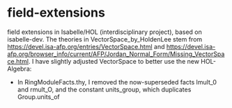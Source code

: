 # field-extensions
field extensions in Isabelle/HOL (interdisciplinary project), based on isabelle-dev.
The theories in VectorSpace_by_HoldenLee stem from https://devel.isa-afp.org/entries/VectorSpace.html and
https://devel.isa-afp.org/browser_info/current/AFP/Jordan_Normal_Form/Missing_VectorSpace.html. I have slightly
adjusted VectorSpace to better use the new HOL-Algebra:

- In RingModuleFacts.thy, I removed the now-superseded facts lmult_0 and rmult_O,
   and the constant units_group, which duplicates Group.units_of
